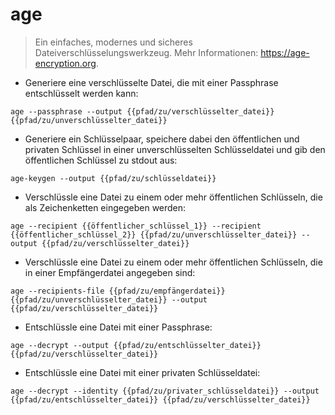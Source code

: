 # age

> Ein einfaches, modernes und sicheres Dateiverschlüsselungswerkzeug.
> Mehr Informationen: <https://age-encryption.org>.

- Generiere eine verschlüsselte Datei, die mit einer Passphrase entschlüsselt werden kann:

`age --passphrase --output {{pfad/zu/verschlüsselter_datei}} {{pfad/zu/unverschlüsselter_datei}}`

- Generiere ein Schlüsselpaar, speichere dabei den öffentlichen und privaten Schlüssel in einer unverschlüsselten Schlüsseldatei und gib den öffentlichen Schlüssel zu stdout aus:

`age-keygen --output {{pfad/zu/schlüsseldatei}}`

- Verschlüssle eine Datei zu einem oder mehr öffentlichen Schlüsseln, die als Zeichenketten eingegeben werden:

`age --recipient {{öffentlicher_schlüssel_1}} --recipient {{öffentlicher_schlüssel_2}} {{pfad/zu/unverschlüsselter_datei}} --output {{pfad/zu/verschlüsselter_datei}}`

- Verschlüssle eine Datei zu einem oder mehr öffentlichen Schlüsseln, die in einer Empfängerdatei angegeben sind:

`age --recipients-file {{pfad/zu/empfängerdatei}} {{pfad/zu/unverschlüsselter_datei}} --output {{pfad/zu/verschlüsselter_datei}}`

- Entschlüssle eine Datei mit einer Passphrase:

`age --decrypt --output {{pfad/zu/entschlüsselter_datei}} {{pfad/zu/verschlüsselter_datei}}`

- Entschlüssle eine Datei mit einer privaten Schlüsseldatei:

`age --decrypt --identity {{pfad/zu/privater_schlüsseldatei}} --output {{pfad/zu/entschlüsselter_datei}} {{pfad/zu/verschlüsselter_datei}}`
